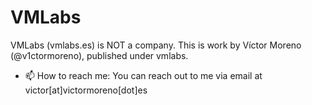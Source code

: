 # VMLabs

VMLabs (vmlabs.es) is NOT a company. This is work by Víctor Moreno (@v1ctormoreno), published under vmlabs.

- 📫 How to reach me: You can reach out to me via email at victor[at]victormoreno[dot]es 
